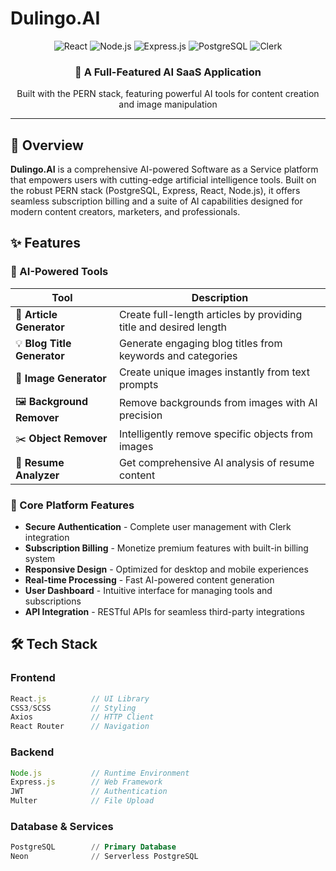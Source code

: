# Dulingo.AI

<div align="center">
  <img src="https://img.shields.io/badge/React-20232A?style=for-the-badge&logo=react&logoColor=61DAFB" alt="React" />
  <img src="https://img.shields.io/badge/Node.js-43853D?style=for-the-badge&logo=node.js&logoColor=white" alt="Node.js" />
  <img src="https://img.shields.io/badge/Express.js-404D59?style=for-the-badge" alt="Express.js" />
  <img src="https://img.shields.io/badge/PostgreSQL-316192?style=for-the-badge&logo=postgresql&logoColor=white" alt="PostgreSQL" />
  <img src="https://img.shields.io/badge/Clerk-6C47FF?style=for-the-badge&logo=clerk&logoColor=white" alt="Clerk" />
</div>

<div align="center">
  <h3>🚀 A Full-Featured AI SaaS Application</h3>
  <p>Built with the PERN stack, featuring powerful AI tools for content creation and image manipulation</p>
</div>

---

## 📖 Overview

**Dulingo.AI** is a comprehensive AI-powered Software as a Service platform that empowers users with cutting-edge artificial intelligence tools. Built on the robust PERN stack (PostgreSQL, Express, React, Node.js), it offers seamless subscription billing and a suite of AI capabilities designed for modern content creators, marketers, and professionals.

## ✨ Features

### 🤖 AI-Powered Tools

| Tool | Description | 
|------|-------------|
| 📝 **Article Generator** | Create full-length articles by providing title and desired length |
| 💡 **Blog Title Generator** | Generate engaging blog titles from keywords and categories | 
| 🎨 **Image Generator** | Create unique images instantly from text prompts | 
| 🖼️ **Background Remover** | Remove backgrounds from images with AI precision | 
| ✂️ **Object Remover** | Intelligently remove specific objects from images | 
| 📄 **Resume Analyzer** | Get comprehensive AI analysis of resume content | 

### 🔐 Core Platform Features

- **Secure Authentication** - Complete user management with Clerk integration
- **Subscription Billing** - Monetize premium features with built-in billing system
- **Responsive Design** - Optimized for desktop and mobile experiences
- **Real-time Processing** - Fast AI-powered content generation
- **User Dashboard** - Intuitive interface for managing tools and subscriptions
- **API Integration** - RESTful APIs for seamless third-party integrations

## 🛠️ Tech Stack

### Frontend
```javascript
React.js          // UI Library
CSS3/SCSS         // Styling
Axios             // HTTP Client
React Router      // Navigation
```

### Backend
```javascript
Node.js           // Runtime Environment
Express.js        // Web Framework
JWT               // Authentication
Multer            // File Upload
```

### Database & Services
```sql
PostgreSQL        // Primary Database
Neon              // Serverless PostgreSQL
```









